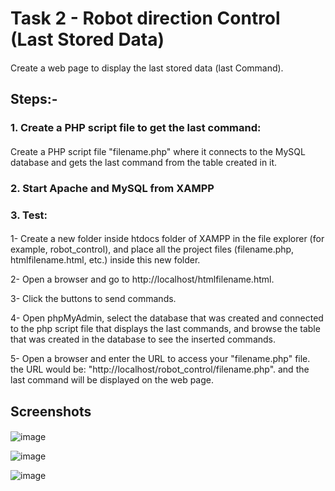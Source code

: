 # Task 2 - Robot direction Control (Last Stored Data)
####
Create a web page to display the last stored data (last Command).
####
## Steps:-
####
### 1. Create a PHP script file to get the last command:
####
Create a PHP script file "filename.php" where it connects to the MySQL database and gets the last command from the table created in it.
####
### 2. Start Apache and MySQL from XAMPP
####
### 3. Test:
####
1- Create a new folder inside htdocs folder of XAMPP in the file explorer (for example, robot_control), and place all the project files (filename.php, htmlfilename.html, etc.) inside this new folder.  

2- Open a browser and go to http://localhost/htmlfilename.html.

3- Click the buttons to send commands.

4- Open phpMyAdmin, select the database that was created and connected to the php script file that displays the last commands, and browse the table that was created in the database to see the inserted commands. 

5- Open a browser and enter the URL to access your "filename.php" file. the URL would be: "http://localhost/robot_control/filename.php". and the last command will be displayed on the web page.


#### 
## Screenshots
#### 
![‏‏image](https://github.com/Ghalastic/Robot-Control-Last-Commands/assets/173709501/12ffd170-78d4-427e-b86f-c0dd80adfd6f)

![‏‏image](https://github.com/Ghalastic/Robot-Control-Last-Commands/assets/173709501/89d6490b-dcc8-45e2-95ff-43629787232d)

![image](https://github.com/Ghalastic/Robot-Control-Last-Commands/assets/173709501/9ebf6746-8c5f-480b-bfd7-a33710c4f998)

